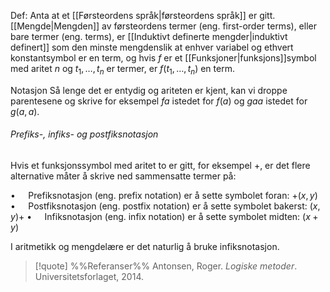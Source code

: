 Def:
Anta at et [[Førsteordens språk|førsteordens språk]] er gitt. [[Mengde|Mengden]] av førsteordens termer (eng. first-order terms), eller bare termer (eng. terms), er [[Induktivt definerte mengder|induktivt definert]] som den minste mengdenslik at enhver variabel og ethvert konstantsymbol er en term, og hvis $f$ er et [[Funksjoner|funksjons]]symbol med aritet $n$ og $t_1,\ldots,t_n$ er termer, er $f(t_1,\ldots,t_n)$ en term.

Notasjon
Så lenge det er entydig og ariteten er kjent, kan vi droppe parentesene og skrive for eksempel $fa$ istedet for $f(a)$ og $gaa$ istedet for $g(a,a)$.

###### Prefiks-, infiks- og postfiksnotasjon
Hvis et funksjonssymbol med aritet to er gitt, for eksempel $+$, er det flere alternative måter å skrive ned sammensatte termer på:

$\bullet\quad$ Prefiksnotasjon (eng. prefix notation) er å sette symbolet foran: $+(x,y)$
$\bullet\quad$ Postfiksnotasjon (eng. postfix notation) er å sette symbolet bakerst: $(x,y)+$
$\bullet\quad$ Infiksnotasjon (eng. infix notation) er å sette symbolet midten: $(x+y)$

I aritmetikk og mengdelære er det naturlig å bruke infiksnotasjon.

> [!quote] %%Referanser%%
Antonsen, Roger. *Logiske metoder*. Universitetsforlaget, 2014.